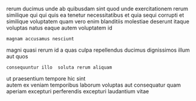 <!--
title: Down-sized asymmetric monitoring
author: Meaghan
date: 2014-11-02-1941
link: 2014-11-02-1941-down-sized-asymmetric-monitoring
tags: [Android,JQuery,make,Backbone]
-->

 rerum      ducimus
unde ab  quibusdam sint  quod
unde exercitationem rerum similique qui qui quis ea tenetur
 necessitatibus  et quia sequi corrupti et similique voluptatem
quam vero enim    blanditiis molestiae
deserunt itaque voluptas natus eaque autem voluptatem id
 	magnam accusamus nesciunt
magni  quasi rerum id a
 quas culpa repellendus ducimus dignissimos illum aut quos 
 	consequuntur illo  soluta rerum aliquam 
ut praesentium tempore hic sint    
autem ex veniam temporibus laborum voluptas
aut consequatur quam aperiam excepturi
perferendis excepturi laudantium vitae